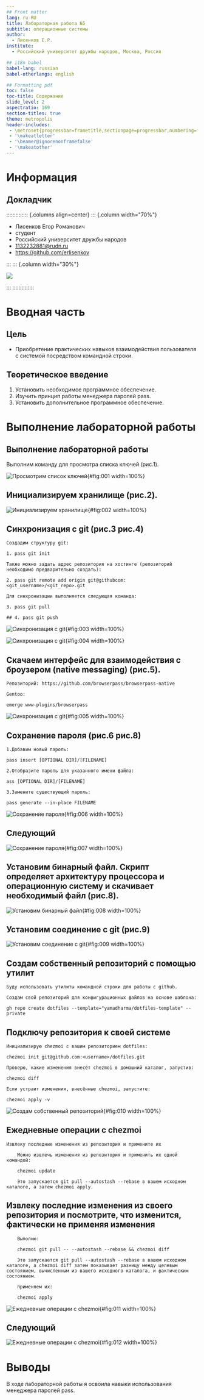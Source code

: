 ```yaml
---
## Front matter
lang: ru-RU
title: Лабораторная работа №5
subtitle: операционные системы
author:
  - Лисенков Е.Р.
institute:
  - Российский университет дружбы народов, Москва, Россия

## i18n babel
babel-lang: russian
babel-otherlangs: english

## Formatting pdf
toc: false
toc-title: Содержание
slide_level: 2
aspectratio: 169
section-titles: true
theme: metropolis
header-includes:
 - \metroset{progressbar=frametitle,sectionpage=progressbar,numbering=fraction}
 - '\makeatletter'
 - '\beamer@ignorenonframefalse'
 - '\makeatother'
---
```


# Информация

## Докладчик

:::::::::::::: {.columns align=center}
::: {.column width="70%"}

  * Лисенков Егор Романович
  * студент
  * Российский университет дружбы народов
  * [1132232881@rudn.ru](mailto:1132232881@rudn.ru)
  * <https://github.com/erlisenkov>

:::
::: {.column width="30%"}

![](image/0.jpg)

:::
::::::::::::::

# Вводная часть

## Цель

- Приобретение практических навыков взаимодействия пользователя с системой посредством командной строки.

## Теоретическое введение

1. Установить необходимое программное обеспечение.
2. Изучить принцип работы менеджера паролей pass.
3. Установить дополнительное программное обеспечение.

# Выполнение лабораторной работы

## Выполнение лабораторной работы



Выполним команду для просмотра списка ключей (рис.1).

![Просмотрим список ключей](image/1.png){#fig:001 width=100%}

## Инициализируем хранилище (рис.2).

![Инициализируем хранилище](image/2.png){#fig:002 width=100%}

## Синхронизация с git (рис.3 рис.4)

    Создадим структуру git:

    1. pass git init

    Также можно задать адрес репозитория на хостинге (репозиторий необходимо предварительно создать):

    2. pass git remote add origin git@githubcom:<git_username>/<git_repo>.git

    Для синхронизации выполняется следующая команда:

    3. pass git pull

    ## 4. pass git push



![Синхронизация с git](image/3.png){#fig:003 width=100%}

![Синхронизация с git](image/4.png){#fig:004 width=100%}

## Скачаем интерфейс для взаимодействия с броузером (native messaging) (рис.5).

    Репозиторий: https://github.com/browserpass/browserpass-native

    Gentoo:

    emerge www-plugins/browserpass


![Синхронизация с git](image/5.png){#fig:005 width=100%}

## Сохранение пароля (рис.6 рис.8)

    1.Добавим новый пароль: 

    pass insert [OPTIONAL DIR]/[FILENAME]

    2.Отобразите пароль для указанного имени файла:

    ass [OPTIONAL DIR]/[FILENAME]

    3.Замените существующий пароль:

    pass generate --in-place FILENAME

![Сохранение пароля](image/6.png){#fig:006 width=100%}

## Следующий

![Сохранение пароля](image/7.png){#fig:007 width=100%}

## Установим бинарный файл. Скрипт определяет архитектуру процессора и операционную систему и скачивает необходимый файл (рис.8).

![Установим бинарный файл](image/8.png){#fig:008 width=100%}

## Установим соединение с git (рис.9)

![Установим соединение с git](image/9.png){#fig:009 width=100%}

## Создам собственный репозиторий с помощью утилит

    Буду использовать утилиты командной строки для работы с github.

    Создам свой репозиторий для конфигурационных файлов на основе шаблона:

    gh repo create dotfiles --template="yamadharma/dotfiles-template" --private

## Подключу репозитория к своей системе

    Инициализирую chezmoi с вашим репозиторием dotfiles:

    chezmoi init git@github.com:<username>/dotfiles.git

    Проверю, какие изменения внесёт chezmoi в домашний каталог, запустив:

    chezmoi diff

    Если устраит изменения, внесённые chezmoi, запустите:

    chezmoi apply -v


![Создам собственный репозиторий](image/10.png){#fig:010 width=100%}

## Ежедневные операции c chezmoi

    Извлеку последние изменения из репозитория и примените их

        Можно извлечь изменения из репозитория и применить их одной командой:

        chezmoi update

        Это запускается git pull --autostash --rebase в вашем исходном каталоге, а затем chezmoi apply.

##    Извлеку последние изменения из своего репозитория и посмотрите, что изменится, фактически не применяя изменения

        Выполню:

        chezmoi git pull -- --autostash --rebase && chezmoi diff

        Это запускается git pull --autostash --rebase в вашем исходном каталоге, а chezmoi diff затем показывает разницу между целевым состоянием, вычисленным из вашего исходного каталога, и фактическим состоянием.

        применяем их:

        chezmoi apply



![Ежедневные операции c chezmoi](image/11.png){#fig:011 width=100%}

## Следующий

![Ежедневные операции c chezmoi](image/12.png){#fig:012 width=100%}

# Выводы

В ходе лабораторной работы я освоила навыки использования менеджера паролей pass.

